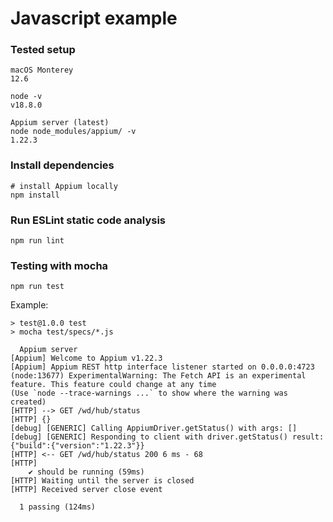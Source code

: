 # Javascript example

### Tested setup

```
macOS Monterey
12.6
```
```
node -v
v18.8.0
```
```
Appium server (latest)
node node_modules/appium/ -v
1.22.3
```

### Install dependencies

```
# install Appium locally
npm install
```

### Run ESLint static code analysis

```
npm run lint
```

### Testing with mocha

```
npm run test
```
Example:
```
> test@1.0.0 test
> mocha test/specs/*.js

  Appium server
[Appium] Welcome to Appium v1.22.3
[Appium] Appium REST http interface listener started on 0.0.0.0:4723
(node:13677) ExperimentalWarning: The Fetch API is an experimental feature. This feature could change at any time
(Use `node --trace-warnings ...` to show where the warning was created)
[HTTP] --> GET /wd/hub/status
[HTTP] {}
[debug] [GENERIC] Calling AppiumDriver.getStatus() with args: []
[debug] [GENERIC] Responding to client with driver.getStatus() result: {"build":{"version":"1.22.3"}}
[HTTP] <-- GET /wd/hub/status 200 6 ms - 68
[HTTP]
    ✔ should be running (59ms)
[HTTP] Waiting until the server is closed
[HTTP] Received server close event

  1 passing (124ms)
```
